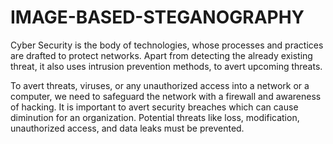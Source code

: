 # IMAGE-BASED-STEGANOGRAPHY

Cyber Security is the body of technologies, whose processes and practices are drafted to protect networks. Apart from detecting the already existing threat, it also uses intrusion prevention methods, to avert upcoming threats.

To avert threats, viruses, or any unauthorized access into a network or a computer, we need to safeguard the network with a firewall and awareness of hacking. It is important to avert security breaches which can cause diminution for an organization. Potential threats like loss, modification, unauthorized access, and data leaks must be prevented.

